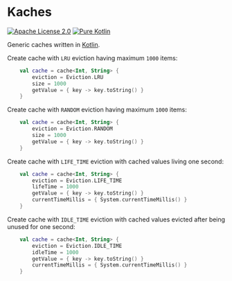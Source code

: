 # Kaches

[![Apache License 2.0](https://img.shields.io/badge/License-Apache%202.0-blue.svg)](http://www.apache.org/licenses/LICENSE-2.0.html)
[![Pure Kotlin](https://img.shields.io/badge/100%25-kotlin-orange.svg)](https://kotlinlang.org)

Generic caches written in [Kotlin](https://kotlinlang.org).

Create cache with `LRU` eviction having maximum `1000` items:
```Kotlin
    val cache = cache<Int, String> {
        eviction = Eviction.LRU
        size = 1000
        getValue = { key -> key.toString() }
    }
```

Create cache with `RANDOM` eviction having maximum `1000` items:
```Kotlin
    val cache = cache<Int, String> {
        eviction = Eviction.RANDOM
        size = 1000
        getValue = { key -> key.toString() }
    }
```

Create cache with `LIFE_TIME` eviction with cached values living one second:
```Kotlin
    val cache = cache<Int, String> {
        eviction = Eviction.LIFE_TIME
        lifeTime = 1000
        getValue = { key -> key.toString() }
        currentTimeMillis = { System.currentTimeMillis() }
    }
```

Create cache with `IDLE_TIME` eviction with cached values evicted after being unused for one second:
```Kotlin
    val cache = cache<Int, String> {
        eviction = Eviction.IDLE_TIME
        idleTime = 1000
        getValue = { key -> key.toString() }
        currentTimeMillis = { System.currentTimeMillis() }
    }
```
